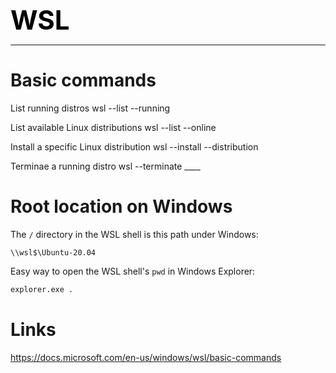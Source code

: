 **<span style="font-size:3em;color:black">WSL</span>**
***

# Basic commands

   List running distros
   wsl --list --running

   List available Linux distributions
   wsl --list --online
   
   Install a specific Linux distribution
   wsl --install --distribution <Distribution Name>
   
   Terminae a running distro
   wsl --terminate ____

# Root location on Windows
The ```/``` directory in the WSL shell is this path under Windows:
```
\\wsl$\Ubuntu-20.04
```

Easy way to open the WSL shell's ```pwd``` in Windows Explorer:
```bash
explorer.exe .
```

# Links
   
   https://docs.microsoft.com/en-us/windows/wsl/basic-commands
   
   